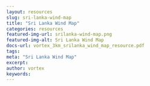 ```yaml
---
layout: resources
slug: sri-lanka-wind-map
title: "Sri Lanka Wind Map"
categories: resources
featured-img-url: srilanka-wind-map.png
featured-img-alt: Sri Lanka Wind Map
docs-url: vortex_3km_srilanka_wind_map_resource.pdf
tags:
meta: "Sri Lanka Wind Map"
excerpt: 
author: vortex
keywords: 
---
```

